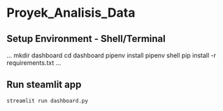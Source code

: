 # Proyek_Analisis_Data

## Setup Environment - Shell/Terminal
...
mkdir dashboard
cd dashboard
pipenv install
pipenv shell
pip install -r requirements.txt
...


## Run steamlit app
```
streamlit run dashboard.py
```
